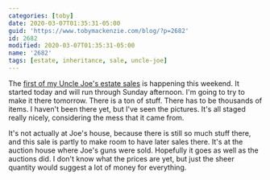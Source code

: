 ```yaml
---
categories: [toby]
date: 2020-03-07T01:35:31-05:00
guid: 'https://www.tobymackenzie.com/blog/?p=2682'
id: 2682
modified: 2020-03-07T01:35:31-05:00
name: '2682'
tags: [estate, inheritance, sale, uncle-joe]
---
```


The [first of my Uncle Joe's estate sales](https://www.estatesales.net/OH/Berea/44017/2488977) is happening this weekend.<!--more-->  It started today and will run through Sunday afternoon.  I'm going to try to make it there tomorrow.  There is a ton of stuff.  There has to be thousands of items.  I haven't been there yet, but I've seen the pictures.  It's all staged really nicely, considering the mess that it came from.

It's not actually at Joe's house, because there is still so much stuff there, and this sale is partly to make room to have later sales there.  It's at the auction house where Joe's guns were sold.  Hopefully it goes as well as the auctions did.  I don't know what the prices are yet, but just the sheer quantity would suggest a lot of money for everything.
